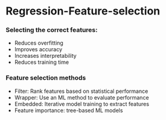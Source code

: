 # Regression-Feature-selection

### Selecting the correct features:
- Reduces overfitting
- Improves accuracy
- Increases interpretability
- Reduces training time

### Feature selection methods
- Filter: Rank features based on statistical performance
- Wrapper: Use an ML method to evaluate performance
- Embedded: Iterative model training to extract features
- Feature importance: tree-based ML models





